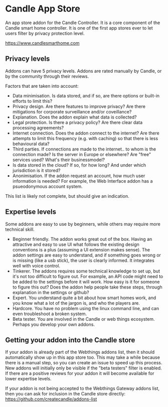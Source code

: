 # Candle App Store

An app store addon for the Candle Controller. It is a core component of the Candle smart home controller. It is one of the first app stores ever to let users filter by privacy protection level.

https://www.candlesmarthome.com


## Privacy levels

Addons can have 5 privacy levels. Addons are rated manually by Candle, or by the community through their reviews.

Factors that are taken into account:
- Data minimisation. Is data stored, and if so, are there options or built-in efforts to limit this?
- Privacy design. Are there features to improve privacy? Are there mitigations for corporate surveillance and/or coveillance?
- Explanation. Does the addon explain what data is collected? 
- Legal protection. Is there a privacy policy? Are there clear data processing agreements?
- Internet connection. Does the addon connect to the internet? Are there attempts to limit this frequency (e.g. with caching) so that there is less behavioural data?
- Third parties. If connections are made to the internet.. to whom is the connection made? Is the server in Europe or elsewhere? Are "free" services used? What's their businessmodel?
- Is data stored in the cloud? If so, for how long? And under which jurisdiction is it stored?
- Anonimisation. If the addon request an account, how much user information is needed? For example, the Web Interface addon has a psueodonymous account system.

This list is likely not complete, but should give an indication.


## Expertise levels

Some addons are easy to use by beginners, while others may require more technical skill.

- Beginner friendly. The addon works great out of the box. Having an attractive and easy to use UI what follows the existing design conventions is a plus (assuming a UI extension makes sense). The addon settings are easy to understand, and if something goes wrong or is missing (like a usb stick), the user is clearly informed. It integrates well with voice control.
- Tinkerer. The addons requires some technical knowledge to set up, but it's not too difficult to figure out. For example, an API code might need to be added to the settings before it will work. How easy is it for someone to figure this out? Does the addon help people take these steps, through explanation in the settings or github?
- Expert. You understand quite a bit about how smart homes work, and you know what a lot of the jargon is, and who the players are. 
- Hardcore. You have no problem using the linux command line, and can even troubleshoot a broken system.
- Beta tester. You are involved in the Candle or web things ecosystem. Perhaps you develop your own addons.



## Getting your addon into the Candle store

If your addon is already part of the Webthings addons list, then it should automatically show up in this app store too. This may take a while because there is a manual step, so you can create an issue to speed up this process. New addons will initially only be visible if the "beta testers" filter is enabled. If there are a positive reviews for your addon it will become available for lower expertise levels.

If your addon is not being accepted to the Webthings Gateway addons list, then you can ask for inclusion in the Candle store directly:
https://github.com/createcandle/addons-list





